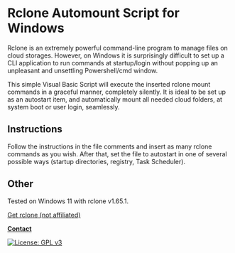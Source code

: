 # Rclone Automount Script for Windows

Rclone is an extremely powerful command-line program to manage files
on cloud storages. However, on Windows it is surprisingly difficult
to set up a CLI application to run commands at startup/login without
popping up an unpleasant and unsettling Powershell/cmd window.

This simple Visual Basic Script will execute the inserted rclone mount
commands in a graceful manner, completely silently. It is ideal to be
set up as an autostart item, and automatically mount all needed cloud
folders, at system boot or user login, seamlessly.

## Instructions

Follow the instructions in the file comments and insert as many
rclone commands as you wish. After that, set the file to autostart
in one of several possible ways (startup directories, registry,
Task Scheduler).

## Other

Tested on Windows 11 with rclone v1.65.1.

[Get rclone (not affiliated)](https://rclone.org/downloads/)

**[Contact](mailto:lcs_it@gmail.com)**

[![License: GPL v3](https://img.shields.io/badge/License-GPLv3-blue.svg)](https://www.gnu.org/licenses/gpl-3.0)
